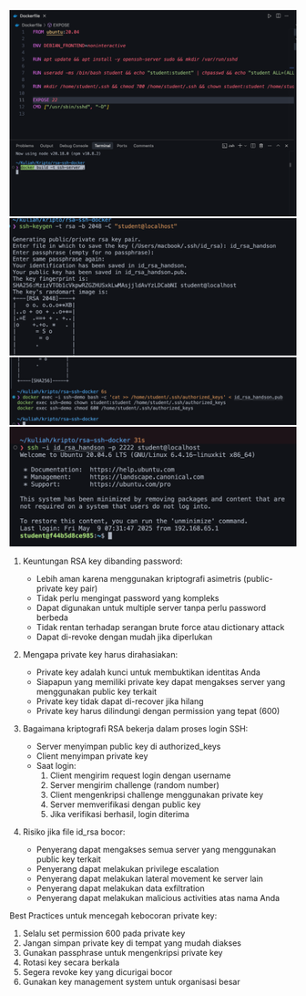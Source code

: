 ![](docker-build.png)
![](generate-ssh-key.png)
![](copy-public-rsa.png)
![](success-login.png)

1. Keuntungan RSA key dibanding password:

   - Lebih aman karena menggunakan kriptografi asimetris (public-private key pair)
   - Tidak perlu mengingat password yang kompleks
   - Dapat digunakan untuk multiple server tanpa perlu password berbeda
   - Tidak rentan terhadap serangan brute force atau dictionary attack
   - Dapat di-revoke dengan mudah jika diperlukan

2. Mengapa private key harus dirahasiakan:

   - Private key adalah kunci untuk membuktikan identitas Anda
   - Siapapun yang memiliki private key dapat mengakses server yang menggunakan public key terkait
   - Private key tidak dapat di-recover jika hilang
   - Private key harus dilindungi dengan permission yang tepat (600)

3. Bagaimana kriptografi RSA bekerja dalam proses login SSH:
   - Server menyimpan public key di authorized_keys
   - Client menyimpan private key
   - Saat login:
     1. Client mengirim request login dengan username
     2. Server mengirim challenge (random number)
     3. Client mengenkripsi challenge menggunakan private key
     4. Server memverifikasi dengan public key
     5. Jika verifikasi berhasil, login diterima
4. Risiko jika file id_rsa bocor:
   - Penyerang dapat mengakses semua server yang menggunakan public key terkait
   - Penyerang dapat melakukan privilege escalation
   - Penyerang dapat melakukan lateral movement ke server lain
   - Penyerang dapat melakukan data exfiltration
   - Penyerang dapat melakukan malicious activities atas nama Anda

Best Practices untuk mencegah kebocoran private key:

1. Selalu set permission 600 pada private key
2. Jangan simpan private key di tempat yang mudah diakses
3. Gunakan passphrase untuk mengenkripsi private key
4. Rotasi key secara berkala
5. Segera revoke key yang dicurigai bocor
6. Gunakan key management system untuk organisasi besar
